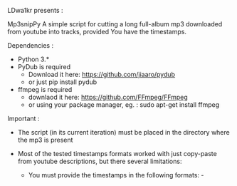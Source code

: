 LDwa1kr presents :

Mp3snipPy
  A simple script for cutting a long full-album mp3 downloaded from youtube into tracks, provided You have the timestamps.
  
Dependencies :
- Python 3.*
- PyDub is required
  - Download it here: https://github.com/jiaaro/pydub
  - or just pip install pydub
- ffmpeg is required
  - downlaod it here: https://github.com/FFmpeg/FFmpeg
  - or using your package manager, eg. : 
        sudo apt-get install ffmpeg
        
Important :
- The script (in its current iteration) must be placed in the directory where the mp3 is present
- Most of the tested timestamps formats worked with just copy-paste from youtube descriptions, but there several limitations:
  - You must provide the timestamps in the following formats:
    -<timestamp> <title> <timestamp> <title> <timestamp> <title> etc.
    -<title> <timestamp> <title> <timestamp> <title> <timestamp> etc.
  - Only one timestamp per track, digits separated by a colon ":"
  - Whitespaces are ignored, so no worries with \n and \r
  - The name of full album mp3 must be :
    - unique, and not repeated in any song title
        
    Example of processable timestamps:
    1. Neo-Born Virus 00:00 
    2. Colossal Human Consumption 00:51 
    3. Genetic Mutations 03:04 
    4. Worm Putrefaction 06:52
    5. Post-Incubation Period 09:21 
    6. Lethal Injection 12:28 
    7. Viral Disease 15:32 
    8. Food For The Maggots (Putrid Pile Cover) 18:48
  
  Planned additions :
   - gui used for confirmation and possible editing of timestamp-title sets
   - creating subdirectories for cut mp3s
   - album cover and metadata processing from the original mp3  
